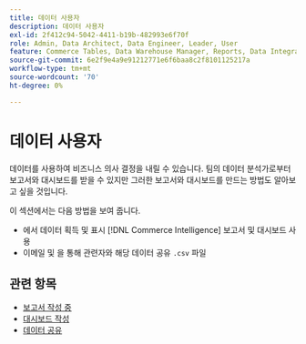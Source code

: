 ```yaml
---
title: 데이터 사용자
description: 데이터 사용자
exl-id: 2f412c94-5042-4411-b19b-482993e6f70f
role: Admin, Data Architect, Data Engineer, Leader, User
feature: Commerce Tables, Data Warehouse Manager, Reports, Data Integration
source-git-commit: 6e2f9e4a9e91212771e6f6baa8c2f8101125217a
workflow-type: tm+mt
source-wordcount: '70'
ht-degree: 0%

---
```


# 데이터 사용자

데이터를 사용하여 비즈니스 의사 결정을 내릴 수 있습니다. 팀의 데이터 분석가로부터 보고서와 대시보드를 받을 수 있지만 그러한 보고서와 대시보드를 만드는 방법도 알아보고 싶을 것입니다.

이 섹션에서는 다음 방법을 보여 줍니다.
* 에서 데이터 획득 및 표시 [!DNL Commerce Intelligence] 보고서 및 대시보드 사용
* 이메일 및 을 통해 관련자와 해당 데이터 공유 `.csv` 파일

## 관련 항목

* [보고서 작성 중](../mbi/data-user/reports/rpt-fundamentals.md)
* [대시보드 작성](../mbi/data-user/dashboards/ess-dashboards.md)
* [데이터 공유](../mbi/data-user/export-data/share-data.md)
